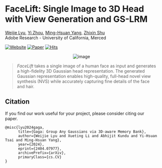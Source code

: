 # FaceLift: Single Image to 3D Head with View Generation and GS-LRM

[Weijie Lyu](https://weijielyu.github.io/), [Yi Zhou](https://zhouyisjtu.github.io/), [Ming-Hsuan Yang](https://faculty.ucmerced.edu/mhyang/), [Zhixin Shu](https://zhixinshu.github.io/)<br>
Adobe Research - University of California, Merced

[![Website](https://img.shields.io/badge/Website-FaceLift?logo=googlechrome&logoColor=hsl(204%2C%2086%25%2C%2053%25)&label=FaceLift&labelColor=%23f5f5dc&color=hsl(204%2C%2086%25%2C%2053%25))](https://weijielyu.github.io/FaceLift)
[![Paper](https://img.shields.io/badge/Paper-arXiv?logo=arxiv&logoColor=%23B31B1B&label=arXiv&labelColor=%23f5f5dc&color=%23B31B1B)](https://arxiv.org/abs/2404.07977)
[![Hits](https://hits.seeyoufarm.com/api/count/incr/badge.svg?url=https%3A%2F%2Fgithub.com%2Fweijielyu%2FFaceLift&count_bg=%2379C83D&title_bg=%23F5F5DC&icon=github.svg&icon_color=%2379C83D&title=🔎&edge_flat=false)](https://hits.seeyoufarm.com)

<div align='center'>
<img alt="image" src='static/images/teaser.png'>
</div>

> *FaceLift* takes a single image of a human face as input and generates a high-fidelity 3D Gaussian head representation. The generated Gaussian representation enables high-quality, full-head novel view synthesis (NVS) while accurately capturing fine details of the face and hair.

## Citation

If you find our work useful for your project, please consider citing our paper.

```
@misc{lyu2024gaga,
      title={Gaga: Group Any Gaussians via 3D-aware Memory Bank}, 
      author={Weijie Lyu and Xueting Li and Abhijit Kundu and Yi-Hsuan Tsai and Ming-Hsuan Yang},
      year={2024},
      eprint={2404.07977},
      archivePrefix={arXiv},
      primaryClass={cs.CV}
}
```
